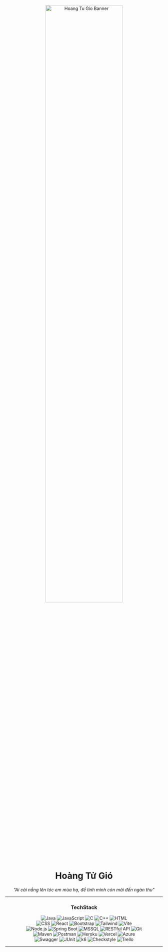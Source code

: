 <div align="center">
  <img src="https://blogger.googleusercontent.com/img/b/R29vZ2xl/AVvXsEgNmXTKoNQXsxcy5qD5uT0q_G98aTJ5SvT5j4dszQTHp-NUdohhtQHM176Jn3ApuJZ2NWLyRDyqWC5eu2pDkgwmIRfvoGASIPvvG8qm6aILR0Eyu4lr35HxoGJbGgGkyal6B4VfsnN6zmp8tljVbwCDS6Ah948_wBJLhsSQuPQ2r_DI7uBlDoxdHffnPHQ/s1600/purple-sunset-deer-mountain-scene.jpg" alt="Hoang Tu Gio Banner" width="70%">
  <h1>Hoàng Tử Gió</h1>
  <p><em>"Ai cài nắng lên tóc em mùa hạ, để tình mình còn mãi đến ngàn thu"</em></p>
</div>

---

<div align="center">
  <h3>TechStack</h3>
  <!-- Hàng 1 -->
  <img src="https://img.shields.io/badge/Java-ED8B00?style=for-the-badge&labelColor=ED8B00&logo=java&logoColor=white" alt="Java">
  <img src="https://img.shields.io/badge/JavaScript-F7DF1E?style=for-the-badge&labelColor=F7DF1E&logo=javascript&logoColor=black" alt="JavaScript">
  <img src="https://img.shields.io/badge/C-00599C?style=for-the-badge&labelColor=00599C&logo=c&logoColor=white" alt="C">
  <img src="https://img.shields.io/badge/C++-00599C?style=for-the-badge&labelColor=00599C&logo=c%2B%2B&logoColor=white" alt="C++">
  <img src="https://img.shields.io/badge/HTML5-E34F26?style=for-the-badge&labelColor=E34F26&logo=html5&logoColor=white" alt="HTML">
  <br>
  <!-- Hàng 2 -->
  <img src="https://img.shields.io/badge/CSS3-1572B6?style=for-the-badge&labelColor=1572B6&logo=css3&logoColor=white" alt="CSS">
  <img src="https://img.shields.io/badge/React-61DAFB?style=for-the-badge&labelColor=61DAFB&logo=react&logoColor=black" alt="React">
  <img src="https://img.shields.io/badge/Bootstrap-7952B3?style=for-the-badge&labelColor=7952B3&logo=bootstrap&logoColor=white" alt="Bootstrap">
  <img src="https://img.shields.io/badge/Tailwind_CSS-38B2AC?style=for-the-badge&labelColor=38B2AC&logo=tailwind-css&logoColor=white" alt="Tailwind">
  <img src="https://img.shields.io/badge/Vite-646CFF?style=for-the-badge&labelColor=646CFF&logo=vite&logoColor=white" alt="Vite">
  <br>
  <!-- Hàng 3 -->
  <img src="https://img.shields.io/badge/Node.js-339933?style=for-the-badge&labelColor=339933&logo=nodedotjs&logoColor=white" alt="Node.js">
  <img src="https://img.shields.io/badge/Spring_Boot-6DB33F?style=for-the-badge&labelColor=6DB33F&logo=spring-boot&logoColor=white" alt="Spring Boot">
  <img src="https://img.shields.io/badge/MSSQL-CC2927?style=for-the-badge&labelColor=CC2927&logo=microsoft-sql-server&logoColor=white" alt="MSSQL">
  <img src="https://img.shields.io/badge/RESTful_API-000000?style=for-the-badge&labelColor=000000&logo=rest-api&logoColor=white" alt="RESTful API">
  <img src="https://img.shields.io/badge/Git-F05032?style=for-the-badge&labelColor=F05032&logo=git&logoColor=white" alt="Git">
  <br>
  <!-- Hàng 4 -->
  <img src="https://img.shields.io/badge/Maven-C71A36?style=for-the-badge&labelColor=C71A36&logo=apache-maven&logoColor=white" alt="Maven">
  <img src="https://img.shields.io/badge/Postman-FF6C37?style=for-the-badge&labelColor=FF6C37&logo=postman&logoColor=white" alt="Postman">
  <img src="https://img.shields.io/badge/Heroku-430098?style=for-the-badge&labelColor=430098&logo=heroku&logoColor=white" alt="Heroku">
  <img src="https://img.shields.io/badge/Vercel-000000?style=for-the-badge&labelColor=000000&logo=vercel&logoColor=white" alt="Vercel">
  <img src="https://img.shields.io/badge/Azure-0078D4?style=for-the-badge&labelColor=0078D4&logo=microsoft-azure&logoColor=white" alt="Azure">
  <br>
  <!-- Hàng 5 -->
  <img src="https://img.shields.io/badge/Swagger-85EA2D?style=for-the-badge&labelColor=85EA2D&logo=swagger&logoColor=white" alt="Swagger">
  <img src="https://img.shields.io/badge/JUnit-25A162?style=for-the-badge&labelColor=25A162&logo=junit5&logoColor=white" alt="JUnit">
  <img src="https://img.shields.io/badge/k6-7D64FF?style=for-the-badge&labelColor=7D64FF&logo=k6&logoColor=white" alt="k6">
  <img src="https://img.shields.io/badge/Checkstyle-000000?style=for-the-badge&labelColor=000000&logo=checkstyle&logoColor=white" alt="Checkstyle">
  <img src="https://img.shields.io/badge/Trello-0079BF?style=for-the-badge&labelColor=0079BF&logo=trello&logoColor=white" alt="Trello">
</div>

---

